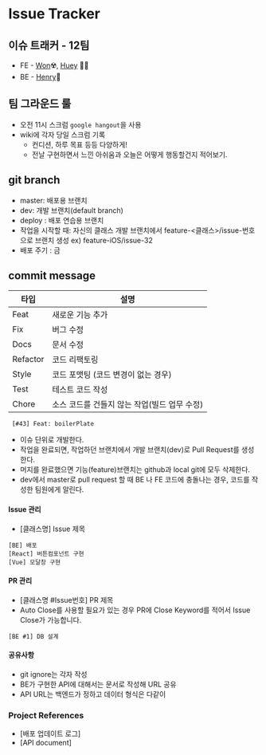 # Issue Tracker

##  이슈 트래커 - 12팀

- FE - [Won](https://github.com/sangwon21)☢️, [Huey](https://github.com/hu2y) 🏄‍♂️
- BE - [Henry](https://github.com/wooody92)🌴

## 팀 그라운드 룰

- 오전 11시 스크럼 `google hangout`을 사용 
- wiki에 각자 당일 스크럼 기록
  - 컨디션, 하루 목표 등등 다양하게!
  - 전날 구현하면서 느낀 아쉬움과 오늘은 어떻게 행동할건지 적어보기. 

## git branch

- master: 배포용 브랜치
- dev: 개발 브랜치(default branch)
- deploy : 배포 연습용 브랜치
- 작업을 시작할 때: 자신의 클래스 개발 브랜치에서 feature-<클래스>/issue-번호 으로 브랜치 생성
  ex) feature-iOS/issue-32
- 배포 주기 : 금


## commit message

| 타입     | 설명                                         |
| -------- | -------------------------------------------- |
| Feat     | 새로운 기능 추가                             |
| Fix      | 버그 수정                                    |
| Docs     | 문서 수정                                    |
| Refactor | 코드 리팩토링                                |
| Style    | 코드 포맷팅 (코드 변경이 없는 경우)          |
| Test     | 테스트 코드 작성                             |
| Chore    | 소스 코드를 건들지 않는 작업(빌드 업무 수정) |

```
 [#43] Feat: boilerPlate
```

 - 이슈 단위로 개발한다.
 - 작업을 완료되면, 작업하던 브랜치에서 개발 브랜치(dev)로 Pull Request를 생성한다.
 - 머지를 완료했으면 기능(feature)브랜치는 github과 local git에 모두 삭제한다. 
 - dev에서 master로 pull request 할 때 BE 나 FE 코드에 충돌나는 경우, 코드를 작성한 팀원에게 알린다.

#### Issue 관리

- [클래스명] Issue 제목

```
[BE] 배포
[React] 버튼컴포넌트 구현
[Vue] 모달창 구현
```

#### PR 관리

- [클래스명 #Issue번호] PR 제목
- Auto Close를 사용할 필요가 있는 경우 PR에 Close Keyword를 적어서 Issue Close가 가능합니다.

```
[BE #1] DB 설계
```


#### 공유사항

 - git ignore는 각자 작성
 - BE가 구현한 API에 대해서는 문서로 작성해 URL 공유
 - API URL는 백엔드가 정하고 데이터 형식은 다같이

### Project References

- [배포 업데이트 로그]
- [API document]

